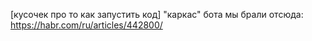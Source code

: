 [кусочек про то как запустить код]
"каркас" бота мы брали отсюда: https://habr.com/ru/articles/442800/
